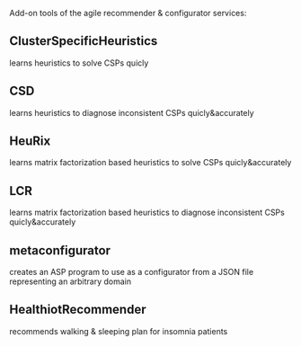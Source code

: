Add-on tools of the agile recommender & configurator services:

## ClusterSpecificHeuristics
learns heuristics to solve CSPs quicly

## CSD
learns heuristics to diagnose inconsistent CSPs quicly&accurately

## HeuRix
learns matrix factorization based heuristics to solve CSPs quicly&accurately

## LCR
learns matrix factorization based heuristics to diagnose inconsistent CSPs quicly&accurately

## metaconfigurator
creates an ASP program to use as a configurator from a JSON file representing an arbitrary domain

## HealthiotRecommender
recommends walking & sleeping plan for insomnia patients